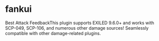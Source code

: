 # fankui
Best Attack FeedbackThis plugin supports EXILED 9.6.0+ and works with SCP-049, SCP-106, and numerous other damage sources! Seamlessly compatible with other damage-related plugins.
